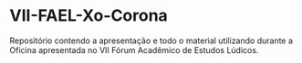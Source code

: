 # VII-FAEL-Xo-Corona
Repositório contendo a apresentação e todo o material utilizando durante a Oficina apresentada no VII Fórum Acadêmico de Estudos Lúdicos.
